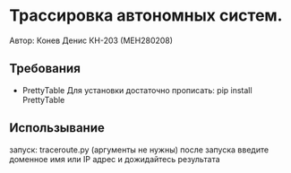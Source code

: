 # Трассировка автономных систем.
Автор: Конев Денис КН-203 (МЕН280208)

## Требования
- PrettyTable
Для установки достаточно прописать: pip install PrettyTable

## Использывание
запуск: traceroute.py (аргументы не нужны)
после запуска введите доменное имя или IP адрес и дожидайтесь результата